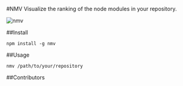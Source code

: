 #NMV
Visualize the ranking of the node modules in your repository.

![nmv](https://raw.githubusercontent.com/mgoldchild/nmv/master/img/nmv.png)

##Install
```
npm install -g nmv
```

##Usage
```
nmv /path/to/your/repository
```

##Contributors

